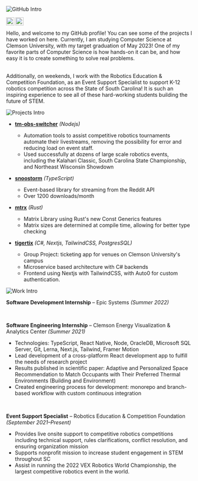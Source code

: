 ![GitHub Intro](https://user-images.githubusercontent.com/8839926/159197994-17764cb6-d86b-4ed4-8251-32c1e8e8fd63.png)


<a href="https://www.instagram.com/mayberushes">
  <img align="left" alt="Brendan's Instagram" width="22px" src="https://upload.wikimedia.org/wikipedia/commons/thumb/a/a5/Instagram_icon.png/1024px-Instagram_icon.png" />
</a>
<a href="https://www.linkedin.com/in/bmmcgui/">
  <img align="left" alt="Brendan's LinkedIn" width="22px" src="https://raw.githubusercontent.com/peterthehan/peterthehan/master/assets/linkedin.svg" />
</a>

<br />
<br />
Hello, and welcome to my GitHub profile! You can see some of the projects I have worked on here. Currently, I am studying Computer Science at Clemson University, with my target graduation of May 2023! One of my favorite parts of Computer Science is how hands-on it can be, and how easy it is to create something to solve real problems. 

<br />
<br />

Additionally, on weekends, I work with the Robotics Education & Competition Foundation, as an Event Support Specialist to support K-12 robotics competition across the State of South Carolina! It is such an inspiring experience to see all of these hard-working students building the future of STEM.
<br />

![Projects Intro](https://user-images.githubusercontent.com/8839926/159198846-7d2dffec-8e69-4978-a655-cf84c327cc1c.png)

- **[tm-obs-switcher](https://github.com/MayorMonty/tm-obs-switcher)** _(Nodejs)_
  - Automation tools to assist competitive robotics tournaments automate their livestreams, removing the possibility for error and reducing load on event staff.
  - Used successfully at dozens of large scale robotics events, including the Kalahari Classic, South Carolina State Championship, and Northeast Wisconsin Showdown

- **[snoostorm](https://github.com/MayorMonty/snoostorm)** _(TypeScript)_
  - Event-based library for streaming from the Reddit API
  - Over 1200 downloads/month

- **[mtrx](https://github.com/MayorMonty/mtrx)** _(Rust)_
  - Matrix Library using Rust's new Const Generics features
  - Matrix sizes are determined at compile time, allowing for better type checking

- **[tigertix](https://github.com/MayorMonty/tigertix)** _(C#, Nextjs, TailwindCSS, PostgresSQL)_
  - Group Project: ticketing app for venues on Clemson University's campus
  - Microservice based architecture with C# backends
  - Frontend using Nextjs with TailwindCSS, with Auto0 for custom authentication.
 
![Work Intro](https://user-images.githubusercontent.com/8839926/159198863-3e7185b7-453c-47f6-aeb3-0a11306ce067.png)

**Software Development Internship** – Epic Systems _(Summer 2022)_

<br />

**Software Engineering Internship** – Clemson Energy Visualization & Analytics Center _(Summer 2021)_
  - Technologies: TypeScript, React Native, Node, OracleDB, Microsoft SQL Server, Git, Lerna, Next.js, Tailwind, Framer Motion
  - Lead development of a cross-platform React development app to fulfill the needs of research project
  - Results published in scientific paper: Adaptive and Personalized Space Recommendation to Match Occupants with Their Preferred Thermal Environments (Building and Environment)
  - Created engineering process for development: monorepo and branch-based workflow with custom continuous integration
 
 <br />
 
 **Event Support Specialist** – Robotics Education & Competition Foundation _(September 2021–Present)_
  - Provides live onsite support to competitive robotics competitions including technical support, rules clarifications, conflict resolution, and ensuring organization mission
  - Supports nonprofit mission to increase student engagement in STEM throughout SC
  - Assist in running the 2022 VEX Robotics World Championship, the largest competitive robotics event in the world.
